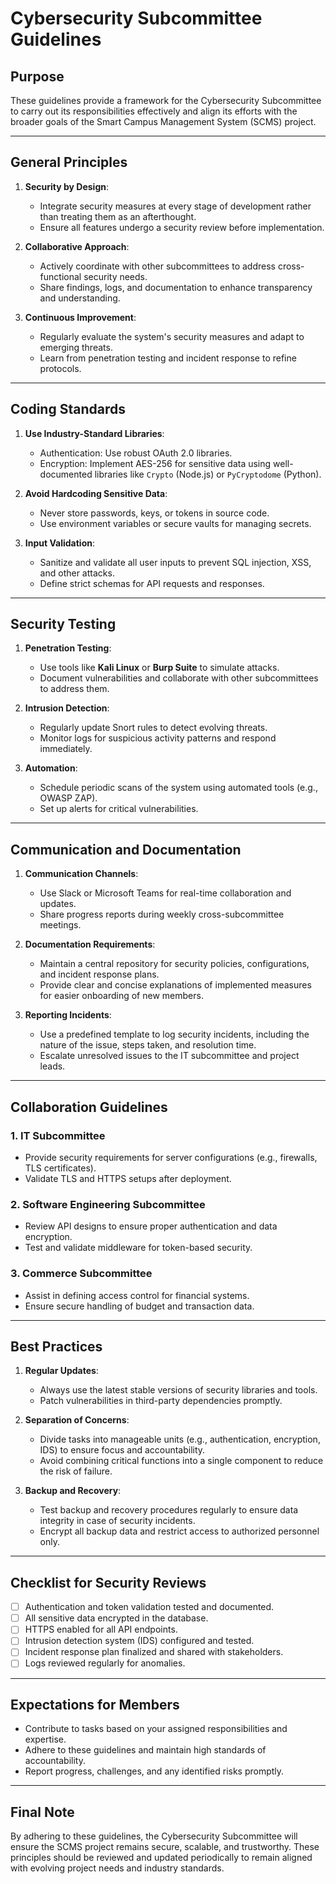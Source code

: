 # Cybersecurity Subcommittee Guidelines

## Purpose
These guidelines provide a framework for the Cybersecurity Subcommittee to carry out its responsibilities effectively and align its efforts with the broader goals of the Smart Campus Management System (SCMS) project.

---

## General Principles
1. **Security by Design**:
   - Integrate security measures at every stage of development rather than treating them as an afterthought.
   - Ensure all features undergo a security review before implementation.

2. **Collaborative Approach**:
   - Actively coordinate with other subcommittees to address cross-functional security needs.
   - Share findings, logs, and documentation to enhance transparency and understanding.

3. **Continuous Improvement**:
   - Regularly evaluate the system's security measures and adapt to emerging threats.
   - Learn from penetration testing and incident response to refine protocols.

---

## Coding Standards
1. **Use Industry-Standard Libraries**:
   - Authentication: Use robust OAuth 2.0 libraries.
   - Encryption: Implement AES-256 for sensitive data using well-documented libraries like `Crypto` (Node.js) or `PyCryptodome` (Python).

2. **Avoid Hardcoding Sensitive Data**:
   - Never store passwords, keys, or tokens in source code.
   - Use environment variables or secure vaults for managing secrets.

3. **Input Validation**:
   - Sanitize and validate all user inputs to prevent SQL injection, XSS, and other attacks.
   - Define strict schemas for API requests and responses.

---

## Security Testing
1. **Penetration Testing**:
   - Use tools like **Kali Linux** or **Burp Suite** to simulate attacks.
   - Document vulnerabilities and collaborate with other subcommittees to address them.

2. **Intrusion Detection**:
   - Regularly update Snort rules to detect evolving threats.
   - Monitor logs for suspicious activity patterns and respond immediately.

3. **Automation**:
   - Schedule periodic scans of the system using automated tools (e.g., OWASP ZAP).
   - Set up alerts for critical vulnerabilities.

---

## Communication and Documentation
1. **Communication Channels**:
   - Use Slack or Microsoft Teams for real-time collaboration and updates.
   - Share progress reports during weekly cross-subcommittee meetings.

2. **Documentation Requirements**:
   - Maintain a central repository for security policies, configurations, and incident response plans.
   - Provide clear and concise explanations of implemented measures for easier onboarding of new members.

3. **Reporting Incidents**:
   - Use a predefined template to log security incidents, including the nature of the issue, steps taken, and resolution time.
   - Escalate unresolved issues to the IT subcommittee and project leads.

---

## Collaboration Guidelines

### **1. IT Subcommittee**
- Provide security requirements for server configurations (e.g., firewalls, TLS certificates).
- Validate TLS and HTTPS setups after deployment.

### **2. Software Engineering Subcommittee**
- Review API designs to ensure proper authentication and data encryption.
- Test and validate middleware for token-based security.

### **3. Commerce Subcommittee**
- Assist in defining access control for financial systems.
- Ensure secure handling of budget and transaction data.

---

## Best Practices
1. **Regular Updates**:
   - Always use the latest stable versions of security libraries and tools.
   - Patch vulnerabilities in third-party dependencies promptly.

2. **Separation of Concerns**:
   - Divide tasks into manageable units (e.g., authentication, encryption, IDS) to ensure focus and accountability.
   - Avoid combining critical functions into a single component to reduce the risk of failure.

3. **Backup and Recovery**:
   - Test backup and recovery procedures regularly to ensure data integrity in case of security incidents.
   - Encrypt all backup data and restrict access to authorized personnel only.

---

## Checklist for Security Reviews
- [ ] Authentication and token validation tested and documented.
- [ ] All sensitive data encrypted in the database.
- [ ] HTTPS enabled for all API endpoints.
- [ ] Intrusion detection system (IDS) configured and tested.
- [ ] Incident response plan finalized and shared with stakeholders.
- [ ] Logs reviewed regularly for anomalies.

---

## Expectations for Members
- Contribute to tasks based on your assigned responsibilities and expertise.
- Adhere to these guidelines and maintain high standards of accountability.
- Report progress, challenges, and any identified risks promptly.

---

## Final Note
By adhering to these guidelines, the Cybersecurity Subcommittee will ensure the SCMS project remains secure, scalable, and trustworthy. These principles should be reviewed and updated periodically to remain aligned with evolving project needs and industry standards.
